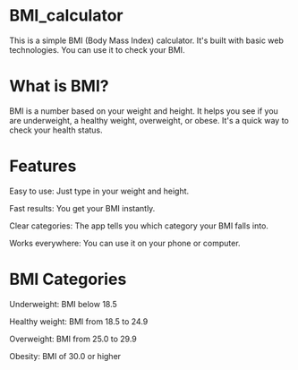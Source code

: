 # BMI_calculator
This is a simple BMI (Body Mass Index) calculator. It's built with basic web technologies. You can use it to check your BMI.

# What is BMI?
BMI is a number based on your weight and height. It helps you see if you are underweight, a healthy weight, overweight, or obese. It's a quick way to check your health status.

# Features
Easy to use: Just type in your weight and height.

Fast results: You get your BMI instantly.

Clear categories: The app tells you which category your BMI falls into.

Works everywhere: You can use it on your phone or computer.

# BMI Categories
Underweight: BMI below 18.5

Healthy weight: BMI from 18.5 to 24.9

Overweight: BMI from 25.0 to 29.9

Obesity: BMI of 30.0 or higher

